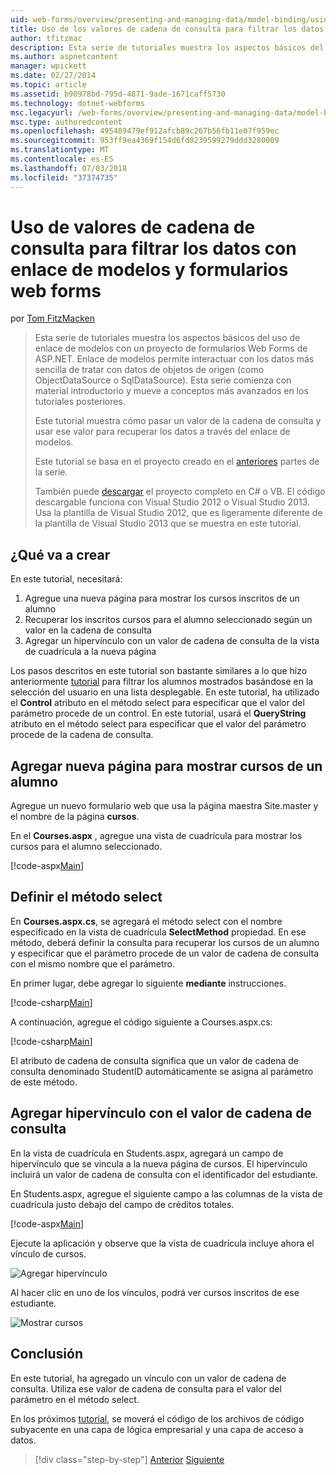 ```yaml
---
uid: web-forms/overview/presenting-and-managing-data/model-binding/using-query-string-values-to-retrieve-data
title: Uso de los valores de cadena de consulta para filtrar los datos con enlace de modelos y formularios web Forms | Microsoft Docs
author: tfitzmac
description: Esta serie de tutoriales muestra los aspectos básicos del uso de enlace de modelos con un proyecto de formularios Web Forms de ASP.NET. Enlace de modelos permite interactuar con los datos más sencilla de...
ms.author: aspnetcontent
manager: wpickett
ms.date: 02/27/2014
ms.topic: article
ms.assetid: b90978bd-795d-4871-9ade-1671caff5730
ms.technology: dotnet-webforms
msc.legacyurl: /web-forms/overview/presenting-and-managing-data/model-binding/using-query-string-values-to-retrieve-data
msc.type: authoredcontent
ms.openlocfilehash: 495489479ef912afcb89c267b56fb11e07f959ec
ms.sourcegitcommit: 953ff9ea4369f154d6fd0239599279ddd3280009
ms.translationtype: MT
ms.contentlocale: es-ES
ms.lasthandoff: 07/03/2018
ms.locfileid: "37374735"
---
```

<a name="using-query-string-values-to-filter-data-with-model-binding-and-web-forms"></a>Uso de valores de cadena de consulta para filtrar los datos con enlace de modelos y formularios web forms
====================
por [Tom FitzMacken](https://github.com/tfitzmac)

> Esta serie de tutoriales muestra los aspectos básicos del uso de enlace de modelos con un proyecto de formularios Web Forms de ASP.NET. Enlace de modelos permite interactuar con los datos más sencilla de tratar con datos de objetos de origen (como ObjectDataSource o SqlDataSource). Esta serie comienza con material introductorio y mueve a conceptos más avanzados en los tutoriales posteriores.
> 
> Este tutorial muestra cómo pasar un valor de la cadena de consulta y usar ese valor para recuperar los datos a través del enlace de modelos.
> 
> Este tutorial se basa en el proyecto creado en el [anteriores](retrieving-data.md) partes de la serie.
> 
> También puede [descargar](https://go.microsoft.com/fwlink/?LinkId=286116) el proyecto completo en C# o VB. El código descargable funciona con Visual Studio 2012 o Visual Studio 2013. Usa la plantilla de Visual Studio 2012, que es ligeramente diferente de la plantilla de Visual Studio 2013 que se muestra en este tutorial.


## <a name="what-youll-build"></a>¿Qué va a crear

En este tutorial, necesitará:

1. Agregue una nueva página para mostrar los cursos inscritos de un alumno
2. Recuperar los inscritos cursos para el alumno seleccionado según un valor en la cadena de consulta
3. Agregar un hipervínculo con un valor de cadena de consulta de la vista de cuadrícula a la nueva página

Los pasos descritos en este tutorial son bastante similares a lo que hizo anteriormente [tutorial](sorting-paging-and-filtering-data.md) para filtrar los alumnos mostrados basándose en la selección del usuario en una lista desplegable. En este tutorial, ha utilizado el **Control** atributo en el método select para especificar que el valor del parámetro procede de un control. En este tutorial, usará el **QueryString** atributo en el método select para especificar que el valor del parámetro procede de la cadena de consulta.

## <a name="add-new-page-for-displaying-a-students-courses"></a>Agregar nueva página para mostrar cursos de un alumno

Agregue un nuevo formulario web que usa la página maestra Site.master y el nombre de la página **cursos**.

En el **Courses.aspx** , agregue una vista de cuadrícula para mostrar los cursos para el alumno seleccionado.

[!code-aspx[Main](using-query-string-values-to-retrieve-data/samples/sample1.aspx)]

## <a name="define-the-select-method"></a>Definir el método select

En **Courses.aspx.cs**, se agregará el método select con el nombre especificado en la vista de cuadrícula **SelectMethod** propiedad. En ese método, deberá definir la consulta para recuperar los cursos de un alumno y especificar que el parámetro procede de un valor de cadena de consulta con el mismo nombre que el parámetro.

En primer lugar, debe agregar lo siguiente **mediante** instrucciones.

[!code-csharp[Main](using-query-string-values-to-retrieve-data/samples/sample2.cs)]

A continuación, agregue el código siguiente a Courses.aspx.cs:

[!code-csharp[Main](using-query-string-values-to-retrieve-data/samples/sample3.cs)]

El atributo de cadena de consulta significa que un valor de cadena de consulta denominado StudentID automáticamente se asigna al parámetro de este método.

## <a name="add-hyperlink-with-query-string-value"></a>Agregar hipervínculo con el valor de cadena de consulta

En la vista de cuadrícula en Students.aspx, agregará un campo de hipervínculo que se vincula a la nueva página de cursos. El hipervínculo incluirá un valor de cadena de consulta con el identificador del estudiante.

En Students.aspx, agregue el siguiente campo a las columnas de la vista de cuadrícula justo debajo del campo de créditos totales.

[!code-aspx[Main](using-query-string-values-to-retrieve-data/samples/sample4.aspx?highlight=7-8)]

Ejecute la aplicación y observe que la vista de cuadrícula incluye ahora el vínculo de cursos.

![Agregar hipervínculo](using-query-string-values-to-retrieve-data/_static/image1.png)

Al hacer clic en uno de los vínculos, podrá ver cursos inscritos de ese estudiante.

![Mostrar cursos](using-query-string-values-to-retrieve-data/_static/image2.png)

## <a name="conclusion"></a>Conclusión

En este tutorial, ha agregado un vínculo con un valor de cadena de consulta. Utiliza ese valor de cadena de consulta para el valor del parámetro en el método select.

En los próximos [tutorial](adding-business-logic-layer.md), se moverá el código de los archivos de código subyacente en una capa de lógica empresarial y una capa de acceso a datos.

> [!div class="step-by-step"]
> [Anterior](integrating-jquery-ui.md)
> [Siguiente](adding-business-logic-layer.md)
